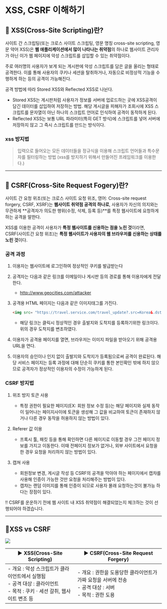 # XSS, CSRF 이해하기

## 📌 XSS(Cross-Site Scripting)란?
사이트 간 스크립팅(또는 크로스 사이트 스크립팅, 영문 명칭 cross-site scripting, 영문 약어 XSS)은 **웹 애플리케이션에서 많이 나타나는 취약점**의 하나로 웹사이트 관리자가 아닌 이가 웹 페이지에 악성 스크립트를 삽입할 수 있는 취약점이다. 
</br>

주로 여러명의 사용자가 보게 되는 게시판에 악성 스크립트를 담은 글을 올리는 형태로 공격한다.
이를 통해 사용자의 쿠키나 세션을 탈취하거나, 자동으로 비정상적 기능을 수행하게 하는 등의 공격이 가능해진다.</br>

공격 방법에 따라 Stored XSS와 Reflected XSS로 나뉜다. 
- Stored XSS는 게시판처럼 사용자가 정보를 서버에 업로드하는 곳에 XSS공격이 담긴 데이터를 삽입하여 저장하는 방법. 해당 게시글을 피해자가 조회시에 XSS 스크립트를 문자열이 아닌 하나의 스크립트 언어로 인식하여 공격이 동작하게 된다.
- Reflected XSS는 보통 URL 파라미터(특히 GET 방식)에 스크립트를 넣어 서버에 저장하지 않고 그 즉시 스크립트를 만드는 방식이다.

### xss 방지법
>입력으로 들어오는 모든 데이터들을 정규식을 이용해 스크립트 언어들과 특수문자를  필터링하는 방법 (xss를 방지하기 위해서 만들어진 프레임워크를 이용한다.)
___

## 📌 CSRF(Cross-Site Request Fogery)란?

사이트 간 요청 위조(또는 크로스 사이트 요청 위조, 영어: Cross-site request forgery, CSRF, XSRF)는 **웹사이트 취약점 공격의 하나로**, 사용자가 자신의 의지와는 무관하게 **공격자가 의도한 행위(수정, 삭제, 등록 등)**를 특정 웹사이트에 요청하게 하는 공격을 말한다.

XSS를 이용한 공격이 사용자가 **특정 웹사이트를 신용하는 점을 노린 것**이라면,
CSRF(사이트간 요청 위조)는 **특정 웹사이트가 사용자의 웹 브라우저를 신용하는 상태를 노린 것**이다.

### 공격 과정
1. 이용자는 웹사이트에 로그인하여 정상적인 쿠키를 발급받는다
2. 공격자는 다음과 같은 링크를 이메일이나 게시판 등의 경로를 통해 이용자에게 전달한다.
   - http://www.geocities.com/attacker

3. 공격용 HTML 페이지는 다음과 같은 이미지태그를 가진다.
    ```html
    <img src= "https://travel.service.com/travel_update?.src=Korea&.dst=Hell">
    ```
   - 해당 링크는 클릭시 정상적인 경우 출발지와 도착지를 등록하기위한 링크이다. 위의 경우 도착지를 변조하였다.

4. 이용자가 공격용 페이지를 열면, 브라우저는 이미지 파일을 받아오기 위해 공격용 URL을 연다.
5. 이용자의 승인이나 인지 없이 출발지와 도착지가 등록됨으로써 공격이 완료된다. 해당 서비스 페이지는 등록 과정에 대해 단순히 쿠키를 통한 본인확인 밖에 하지 않으므로 공격자가 정상적인 이용자의 수정이 가능하게 된다.

### CSRF 방지법

1. 위조 방지 토큰 사용
   - 특정 권한이 필요한 페이지(EX: 회원 정보 수정 등)는 해당 페이지와 실제 동작이 일어나는 페이지사이에 토큰을 생성해 그 값을 비교하여 토큰이 존재하지 않거나 다른 경우 동작을 허용하지 않는 방법이 있다.

2. Referer 값 이용
    - 프록시 툴, 패킷 등을 통해 확인하면 다른 페이지로 이동할 경우 그전 페이지 정보를 가지고 이동한다. 이때 전페이지 정보가 없거나, 외부 사이트에서 요청을 한 경우 요청을 처리하지 않는 방법이 있다.

3. 캡쳐 사용
    - 회원정보 변경, 게시글 작성 등 CSRF의 공격을 막아야 하는 페이지에서 캡챠를 사용해 인증이 가능한 것만 요청을 처리해주는 방법이 있다. 
    - 캡챠는 랜덤 이미지를 통해 인증이 되므로 사용자 몰래 요청하는것이 불가능 하다는 장점이 있다.


‼ CSRF를 운운하기 전에 웹 사이트 내 XSS 취약점이 해결되었는지 체크하는 것이 선행되어야 하겠습니다.

___
## 📌XSS vs CSRF 

![](https://img1.daumcdn.net/thumb/R1280x0/?scode=mtistory2&fname=https%3A%2F%2Fblog.kakaocdn.net%2Fdn%2Fbm2nMY%2FbtqGDQYbFZS%2F8pkGgmehmAooiWddWVRKJk%2Fimg.png)

|▶ XSS(Cross-Site Scripting)  |▶ CSRF(Cross-Site Request Forgery) |
|--|--|
|- 개요 : 악성 스크립트가 클라이언트에서 실행됨 </br>- 공격 대상 : 클라이언트 </br>- 목적 : 쿠키ㆍ세션 갈취, 웹사이트 변조 등|- 개요 : 권한을 도용당한 클라이언트가 가짜 요청을 서버에 전송</br> - 공격 대상 : 서버 </br>- 목적 : 권한 도용 |